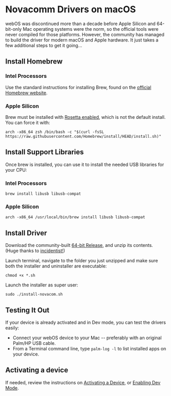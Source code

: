 # Novacomm Drivers on macOS

webOS was discontinued more than a decade before Apple Silicon and 64-bit-only Mac operating systems were the norm, so the official tools were never compiled for those platforms. However, the community has managed to build the driver for modern macOS and Apple hardware. It just takes a few additional steps to get it going...

## Install Homebrew

### Intel Processors

Use the standard instructions for installing Brew, found on the <a href="https://brew.sh/" target="_blank">official Homebrew website</a>.

### Apple Silicon

Brew must be installed with <a href="https://gist.github.com/progrium/b286cd8c82ce0825b2eb3b0b3a0720a0#homebrew" target="_blank">Rosetta enabled</a>, which is not the default install. You can force it with:

`arch -x86_64 zsh /bin/bash -c "$(curl -fsSL https://raw.githubusercontent.com/Homebrew/install/HEAD/install.sh)"`

## Install Support Libraries

Once brew is installed, you can use it to install the needed USB libraries for your CPU:

### Intel Processors

`brew install libusb libusb-compat`

### Apple Silicon

`arch -x86_64 /usr/local/bin/brew install libusb libusb-compat`

## Install Driver

Download the community-built <a href="https://www.webosarchive.org/activation/drivers/novacom-macos-64bit.zip" target="_blank">64-bit Release</a>, and unzip its contents.
(Huge thanks to <a href="https://github.com/incidentist" target="_blank">incidentist!</a>)

Launch terminal, navigate to the folder you just unzipped and make sure both the installer and uninstaller are executable:

`chmod +x *.sh`

Launch the installer as super user:

`sudo ./install-novacom.sh`

## Testing It Out

If your device is already activated and in Dev mode, you can test the drivers easily:

* Connect your webOS device to your Mac -- preferably with an original Palm/HP USB cable.
* From a Terminal command line, type `palm-log -l` to list installed apps on your device.

## Activating a device

If needed, review the instructions on [Activating a Device](activate.md), or [Enabling Dev Mode](sdkpdk.md#activate-developer-mode).
